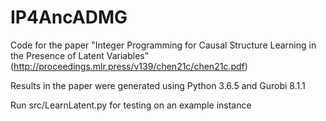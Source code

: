 # IP4AncADMG
Code for the paper "Integer Programming for Causal Structure Learning in the Presence of Latent Variables" (http://proceedings.mlr.press/v139/chen21c/chen21c.pdf)

Results in the paper were generated using Python 3.6.5 and Gurobi 8.1.1

Run src/LearnLatent.py for testing on an example instance

